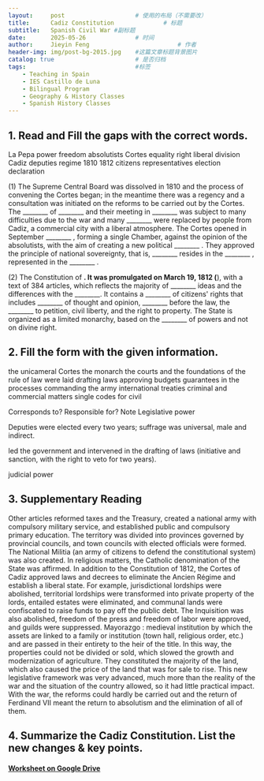 ```yaml
---
layout:     post   				    # 使用的布局（不需要改）
title:      Cadiz Constitution 				# 标题 
subtitle:   Spanish Civil War #副标题
date:       2025-05-26 				# 时间
author:     Jieyin Feng 						# 作者
header-img: img/post-bg-2015.jpg 	#这篇文章标题背景图片
catalog: true 						# 是否归档
tags:								#标签
    - Teaching in Spain 
    - IES Castillo de Luna
    - Bilingual Program
    - Geography & History Classes
    - Spanish History Classes
---
```


## 1. Read and Fill the gaps with the correct words.
La Pepa        power       freedom         absolutists      Cortes            equality          right          liberal      division     Cadiz         deputies         regime      1810       1812        citizens        representatives         election declaration


(1) The Supreme Central Board was dissolved in 1810 and the process of convening the Cortes began; in the meantime there was a regency and a consultation was initiated on the reforms to be carried out by the Cortes. The ________ of ________ and their meeting in ________ was subject to many difficulties due to the war and many ________ were replaced by people from Cadiz, a commercial city with a liberal atmosphere. The Cortes opened in September ________ , forming a single Chamber, against the opinion of the absolutists, with the aim of creating a new political ________ . They approved the principle of national sovereignty, that is, ________ resides in the ________ , represented in the ________ .

(2) The Constitution of ________. It was promulgated on March 19, 1812 (________), with a text of 384 articles, which reflects the majority of ________ ideas and the differences with the ________. It contains a  ________ of citizens' rights that includes ________ of thought and opinion,  ________ before the law, the ________  to petition, civil liberty, and the right to property. The State is organized as a limited monarchy, based on the ________ of powers and not on divine right. 

## 2. Fill the form with the given information. 
the unicameral Cortes        the monarch           the courts and the foundations of the rule of law were laid
drafting laws       approving budgets          guarantees in the processes         commanding the army 
international treaties        criminal and commercial matters             single codes for civil

Corresponds to?
Responsible for?
Note
Legislative power 

Deputies were elected every two years; suffrage was universal, male and indirect.

led the government and intervened in the drafting of laws (initiative and sanction, with the right to veto for two years).

judicial power

## 3. Supplementary Reading 
Other articles reformed taxes and the Treasury, created a national army with compulsory military service, and established public and compulsory primary education. The territory was divided into provinces governed by provincial councils, and town councils with elected officials were formed. The National Militia (an army of citizens to defend the constitutional system) was also created. In religious matters, the Catholic denomination of the State was affirmed.
In addition to the Constitution of 1812, the Cortes of Cadiz approved laws and decrees to eliminate the Ancien Régime and establish a liberal state. For example, jurisdictional lordships were abolished, territorial lordships were transformed into private property of the lords, entailed estates were eliminated, and communal lands were confiscated to raise funds to pay off the public debt.
The Inquisition was also abolished, freedom of the press and freedom of labor were approved, and guilds were suppressed.
Mayorazgo : medieval institution by which the assets are linked to a family or institution (town hall, religious order, etc.) and are passed in their entirety to the heir of the title. In this way, the properties could not be divided or sold, which slowed the growth and modernization of agriculture. They constituted the majority of the land, which also caused the price of the land that was for sale to rise.
This new legislative framework was very advanced, much more than the reality of the war and the situation of the country allowed, so it had little practical impact. With the war, the reforms could hardly be carried out and the return of Ferdinand VII meant the return to absolutism and the elimination of all of them.

## 4. Summarize the Cadiz Constitution. List the new changes & key points.

#### [Worksheet on Google Drive](https://docs.google.com/document/d/1MvOz7kX5wWDGGNgIMZhuH_-pM8PCfNjH/edit?usp=sharing&ouid=103086183032334531092&rtpof=true&sd=true)
